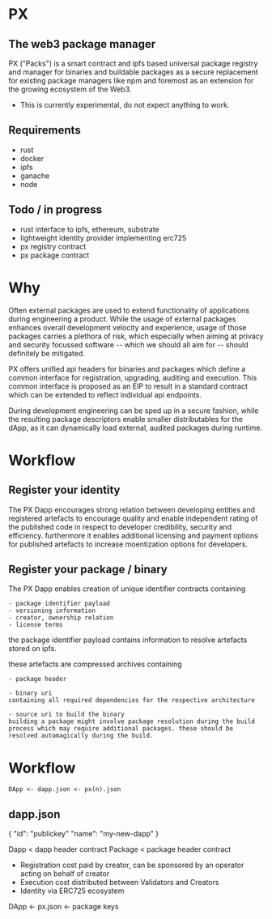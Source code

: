 # PX
## The web3 package manager

PX ("Packs") is a smart contract and ipfs based universal package registry and manager for binaries and buildable packages as a secure replacement for existing package managers like npm and foremost as an extension for the growing ecosystem of the Web3.

* This is currently experimental, do not expect anything to work.

## Requirements
- rust
- docker
- ipfs
- ganache
- node

## Todo / in progress
- rust interface to ipfs, ethereum, substrate
- lightweight identity provider implementing erc725
- px registry contract
- px package contract

# Why

Often external packages are used to extend functionality of applications during engineering a product. While the usage of external packages  enhances overall development velocity and experience, usage of those packages carries a plethora of risk, which especially when aiming at privacy and security focussed software -- which we should all aim for -- should definitely be mitigated.

PX offers unified api headers for binaries and packages which define a common interface for registration, upgrading, auditing and execution. This common interface is proposed as an EIP to result in a standard contract which can be extended to reflect individual api endpoints.

During development engineering can be sped up in a secure fashion, while the resulting package descriptors enable smaller distributables for the dApp, as it can dynamically load external, audited packages during runtime.

# Workflow


## Register your identity

The PX Dapp encourages strong relation between developing entities and registered artefacts to encourage quality and enable independent rating of the published code in respect to developer credibility, security and efficiency. furthermore it enables additional licensing and payment options for published artefacts to increase moentization options for developers.

## Register your package / binary

The PX Dapp enables creation of unique identifier contracts containing

	- package identifier payload
	- versioning information
	- creator, ownership relation
	- license terms

the package identifier payload contains information to resolve artefacts stored on ipfs.

these artefacts are compressed archives containing

	- package header

	- binary uri
	containing all required dependencies for the respective architecture

	- source uri to build the binary
	building a package might involve package resolution during the build process which may require additional packages. these should be resolved automagically during the build.




# Workflow

`DApp <- dapp.json <- px(n).json`

## dapp.json
{
	"id": "publickey"
	"name": "my-new-dapp"
}





Dapp < dapp header contract
Package < package header contract

* Registration cost paid by creator, can be sponsored by an operator acting on behalf of creator
* Execution cost distributed between Validators and Creators
* Identity via ERC725 ecosystem



DApp <- px.json <- package keys
